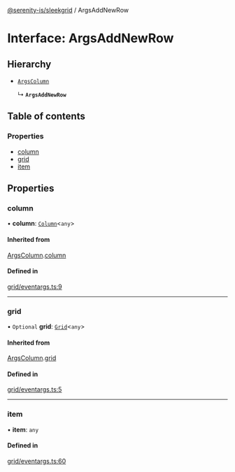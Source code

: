 [@serenity-is/sleekgrid](../README.md) / ArgsAddNewRow

# Interface: ArgsAddNewRow

## Hierarchy

- [`ArgsColumn`](ArgsColumn.md)

  ↳ **`ArgsAddNewRow`**

## Table of contents

### Properties

- [column](ArgsAddNewRow.md#column)
- [grid](ArgsAddNewRow.md#grid)
- [item](ArgsAddNewRow.md#item)

## Properties

### column

• **column**: [`Column`](Column.md)<`any`\>

#### Inherited from

[ArgsColumn](ArgsColumn.md).[column](ArgsColumn.md#column)

#### Defined in

[grid/eventargs.ts:9](https://github.com/serenity-is/sleekgrid/blob/master/src/grid/eventargs.ts#line&#x3D;9)

___

### grid

• `Optional` **grid**: [`Grid`](../classes/Grid.md)<`any`\>

#### Inherited from

[ArgsColumn](ArgsColumn.md).[grid](ArgsColumn.md#grid)

#### Defined in

[grid/eventargs.ts:5](https://github.com/serenity-is/sleekgrid/blob/master/src/grid/eventargs.ts#line&#x3D;5)

___

### item

• **item**: `any`

#### Defined in

[grid/eventargs.ts:60](https://github.com/serenity-is/sleekgrid/blob/master/src/grid/eventargs.ts#line&#x3D;60)
